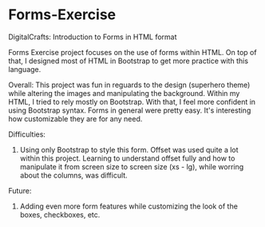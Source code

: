 # Forms-Exercise
DigitalCrafts: Introduction to Forms in HTML format


Forms Exercise project focuses on the use of forms within HTML. 
On top of that, I designed most of HTML in Bootstrap to get more practice with this language. 


Overall: 
This project was fun in reguards to the design (superhero theme) while altering the images and manipulating the background.
Within my HTML, I tried to rely mostly on Bootstrap. With that, I feel more confident in using Bootstrap syntax.
Forms in general were pretty easy. It's interesting how customizable they are for any need. 


Difficulties:
1. Using only Bootstrap to style this form. Offset was used quite a lot within this project. Learning to understand offset fully and how to manipulate it from screen size to screen size (xs - lg), while worring about the columns, was difficult.


Future: 
1. Adding even more form features while customizing the look of the boxes, checkboxes, etc. 
